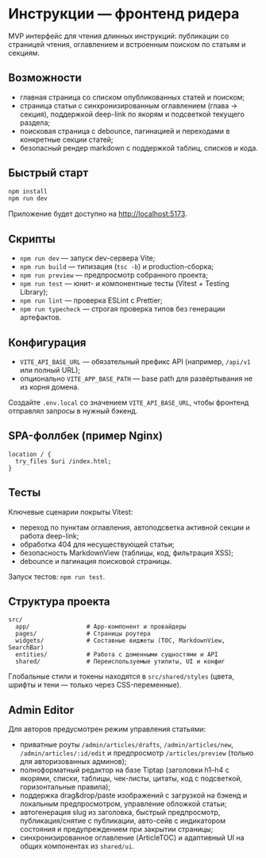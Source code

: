 # Инструкции — фронтенд ридера

MVP интерфейс для чтения длинных инструкций: публикации со страницей чтения, оглавлением и встроенным поиском по статьям и секциям.

## Возможности
- главная страница со списком опубликованных статей и поиском;
- страница статьи с синхронизированным оглавлением (глава → секция), поддержкой deep-link по якорям и подсветкой текущего раздела;
- поисковая страница с debounce, пагинацией и переходами в конкретные секции статей;
- безопасный рендер markdown с поддержкой таблиц, списков и кода.

## Быстрый старт
```bash
npm install
npm run dev
```
Приложение будет доступно на [http://localhost:5173](http://localhost:5173).

## Скрипты
- `npm run dev` — запуск dev-сервера Vite;
- `npm run build` — типизация (`tsc -b`) и production-сборка;
- `npm run preview` — предпросмотр собранного проекта;
- `npm run test` — юнит- и компонентные тесты (Vitest + Testing Library);
- `npm run lint` — проверка ESLint с Prettier;
- `npm run typecheck` — строгая проверка типов без генерации артефактов.

## Конфигурация
- `VITE_API_BASE_URL` — обязательный префикс API (например, `/api/v1` или полный URL);
- опционально `VITE_APP_BASE_PATH` — base path для развёртывания не из корня домена.

Создайте `.env.local` со значением `VITE_API_BASE_URL`, чтобы фронтенд отправлял запросы в нужный бэкенд.

## SPA-фоллбек (пример Nginx)
```nginx
location / {
  try_files $uri /index.html;
}
```

## Тесты
Ключевые сценарии покрыты Vitest:
- переход по пунктам оглавления, автоподсветка активной секции и работа deep-link;
- обработка 404 для несуществующей статьи;
- безопасность MarkdownView (таблицы, код, фильтрация XSS);
- debounce и пагинация поисковой страницы.

Запуск тестов: `npm run test`.

## Структура проекта
```
src/
  app/                # App-компонент и провайдеры
  pages/              # Страницы роутера
  widgets/            # Составные виджеты (TOC, MarkdownView, SearchBar)
  entities/           # Работа с доменными сущностями и API
  shared/             # Переиспользуемые утилиты, UI и конфиг
```

Глобальные стили и токены находятся в `src/shared/styles` (цвета, шрифты и тени — только через CSS-переменные).

## Admin Editor

Для авторов предусмотрен режим управления статьями:

- приватные роуты `/admin/articles/drafts`, `/admin/articles/new`, `/admin/articles/:id/edit` и предпросмотр `/articles/preview` (только для авторизованных админов);
- полноформатный редактор на базе Tiptap (заголовки h1–h4 с якорями, списки, таблицы, чек-листы, цитаты, код с подсветкой, горизонтальные правила);
- поддержка drag&drop/paste изображений с загрузкой на бэкенд и локальным предпросмотром, управление обложкой статьи;
- автогенерация slug из заголовка, быстрый предпросмотр, публикация/снятие с публикации, авто-сейв с индикатором состояния и предупреждением при закрытии страницы;
- синхронизированное оглавление (ArticleTOC) и адаптивный UI на общих компонентах из `shared/ui`.
